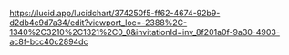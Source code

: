 https://lucid.app/lucidchart/374250f5-ff62-4674-92b9-d2db4c9d7a34/edit?viewport_loc=-2388%2C-1340%2C3210%2C1321%2C0_0&invitationId=inv_8f201a0f-9a30-4903-ac8f-bcc40c2894dc